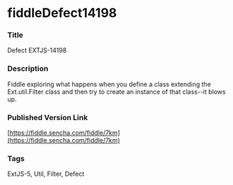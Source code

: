 fiddleDefect14198
======

### Title
Defect EXTJS-14198

### Description
Fiddle exploring what happens when you define a
class extending the Ext.util.Filter class and 
then try to create an instance of that 
class--it blows up.

### Published Version Link
[https://fiddle.sencha.com/fiddle/7km](https://fiddle.sencha.com/fiddle/7km)

### Tags
ExtJS-5, Util, Filter, Defect





 
